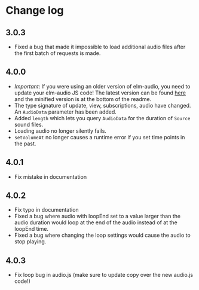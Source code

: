 # Change log

## 3.0.3
* Fixed a bug that made it impossible to load additional audio files after the first batch of requests is made.

## 4.0.0
* *Important*: If you were using an older version of elm-audio, you need to update your elm-audio JS code! The latest version can be found [here](https://github.com/MartinSStewart/elm-audio/blob/89147e416dc9ac29333d61b8b96851c0641684cb/src/audio.js) and the minified version is at the bottom of the readme.
* The type signature of update, view, subscriptions, audio have changed. An `AudioData` parameter has been added.
* Added `length` which lets you query `AudioData` for the duration of `Source` sound files.
* Loading audio no longer silently fails.
* `setVolumeAt` no longer causes a runtime error if you set time points in the past.

## 4.0.1
* Fix mistake in documentation

## 4.0.2
* Fix typo in documentation
* Fixed a bug where audio with loopEnd set to a value larger than the audio duration would loop at the end of the audio instead of at the loopEnd time.
* Fixed a bug where changing the loop settings would cause the audio to stop playing.

## 4.0.3
* Fix loop bug in audio.js (make sure to update copy over the new audio.js code!)